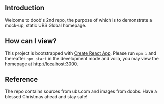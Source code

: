 ## Introduction

Welcome to doob's 2nd repo, the purpose of which is to demonstrate a mock-up, static UBS Global homepage.

## How can I view?

This project is bootstrapped with [Create React App](https://github.com/facebook/create-react-app). Please run `npm i` and thereafter `npm start` in the development mode and voila, you may view the homepage at [http://localhost:3000](http://localhost:3000).

## Reference

The repo contains sources from ubs.com and images from doobs. Have a blessed Christmas ahead and stay safe!





